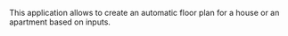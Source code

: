 This application allows to create an automatic floor plan for a house or an apartment based on inputs.
